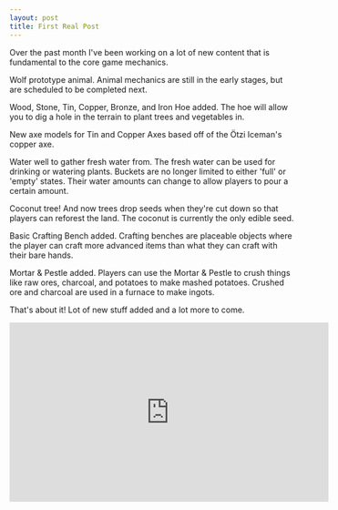 ```yaml
---
layout: post
title: First Real Post
---
```


Over the past month I've been working on a lot of new content that is fundamental to the core game mechanics.

Wolf prototype animal. Animal mechanics are still in the early stages, but are scheduled to be completed next.

Wood, Stone, Tin, Copper, Bronze, and Iron Hoe added. The hoe will allow you to dig a hole in the terrain to plant trees and vegetables in.

New axe models for Tin and Copper Axes based off of the Ötzi Iceman's copper axe.

Water well to gather fresh water from. The fresh water can be used for drinking or watering plants. Buckets are no longer limited to either 'full' or 'empty' states. Their water amounts can change to allow players to pour a certain amount.

Coconut tree! And now trees drop seeds when they're cut down so that players can reforest the land. The coconut is currently the only edible seed.

Basic Crafting Bench added. Crafting benches are placeable objects where the player can craft more advanced items than what they can craft with their bare hands.

Mortar & Pestle added. Players can use the Mortar & Pestle to crush things like raw ores, charcoal, and potatoes to make mashed potatoes. Crushed ore and charcoal are used in a furnace to make ingots.

That's about it! Lot of new stuff added and a lot more to come.

<iframe width="560" height="315" src="https://www.youtube.com/embed/MBi2NjpMmNU" frameborder="0" allow="accelerometer; autoplay; encrypted-media; gyroscope; picture-in-picture" allowfullscreen></iframe>
